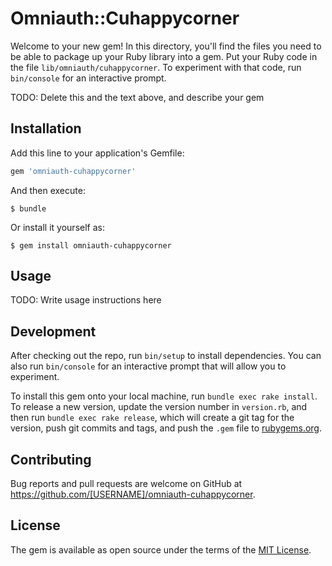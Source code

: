 # Omniauth::Cuhappycorner

Welcome to your new gem! In this directory, you'll find the files you need to be able to package up your Ruby library into a gem. Put your Ruby code in the file `lib/omniauth/cuhappycorner`. To experiment with that code, run `bin/console` for an interactive prompt.

TODO: Delete this and the text above, and describe your gem

## Installation

Add this line to your application's Gemfile:

```ruby
gem 'omniauth-cuhappycorner'
```

And then execute:

    $ bundle

Or install it yourself as:

    $ gem install omniauth-cuhappycorner

## Usage

TODO: Write usage instructions here

## Development

After checking out the repo, run `bin/setup` to install dependencies. You can also run `bin/console` for an interactive prompt that will allow you to experiment.

To install this gem onto your local machine, run `bundle exec rake install`. To release a new version, update the version number in `version.rb`, and then run `bundle exec rake release`, which will create a git tag for the version, push git commits and tags, and push the `.gem` file to [rubygems.org](https://rubygems.org).

## Contributing

Bug reports and pull requests are welcome on GitHub at https://github.com/[USERNAME]/omniauth-cuhappycorner.


## License

The gem is available as open source under the terms of the [MIT License](http://opensource.org/licenses/MIT).

